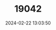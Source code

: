 ---
title: "19042"
category: "Theliderma sparsa"
draft: false
date: 2024-02-22 13:03:50
languages:
  English: ["Appalachian Monkeyface", "Appalachian Monkey-face Pearly Mussel"]
---